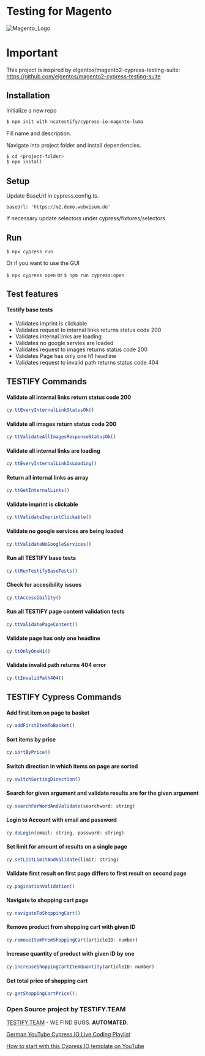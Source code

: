 # Testing for Magento

![Magento_Logo](https://user-images.githubusercontent.com/108877931/214883559-6ff3d5a2-af1d-4f66-9eb2-4595e1c5a64c.png)

# Important

This project is inspired by elgentos/magento2-cypress-testing-suite: https://github.com/elgentos/magento2-cypress-testing-suite

## Installation

Initialize a new repo

```bash
$ npm init with ncatestify/cypress-io-magento-luma 
```

Fill name and description.

Navigate into project folder and install dependencies.

```bash
$ cd <project-folder>
$ npm install
```

## Setup

Update BaseUrl in cypress.config.ts.

`baseUrl: 'https://m2.demo.webvisum.de'`

If necessary update selectors under cypress/fixtures/selectors.

## Run

`$ npx cypress run`

Or if you want to use the GUI

`$ npx cypress open` or `$ npm run cypress:open`

## Test features

#### Testify base tests

  - Validates imprint is clickable
  - Validates request to internal links returns status code 200
  - Validates internal links are loading
  - Validates no google servies are loaded
  - Validates request to images returns status code 200
  - Validates Page has only one h1 headline
  - Validates request to invalid path returns status code 404

## TESTIFY Commands

#### Validate all internal links return status code 200

```js
cy.ttEveryInternalLinkStatusOk()
```

#### Validate all images return status code 200

```js
cy.ttValidateAllImagesResponseStatusOk()
```

#### Validate all internal links are loading

```js
cy.ttEveryInternalLinkIsLoading()
```

#### Return all internal links as array

```js
cy.ttGetInternalLinks()
```

#### Validate imprint is clickable

```js
cy.ttValidateImprintClickable()
```

#### Validate no google services are being loaded

```js
cy.ttValidateNoGoogleServices()
```

#### Run all TESTIFY base tests

```js
cy.ttRunTestifyBaseTests()
```

#### Check for accesibility issues

```js
cy.ttAccessibility()
```

#### Run all TESTIFY page content validation tests

```js
cy.ttValidatePageContent()
```

#### Validate page has only one headline

```js
cy.ttOnlyOneH1()
```

#### Validate invalid path returns 404 error

```js
cy.ttInvalidPath404()
```

## TESTIFY Cypress Commands

#### Add first item on page to basket

```js
cy.addFirstItemToBasket()
```

#### Sort items by price

```js
cy.sortByPrice()
```

#### Switch direction in which items on page are sorted

```js
cy.switchSortingDirection()
```

#### Search for given argument and validate results are for the given argument

```js
cy.searchForWordAndValidate(searchword: string)
```

#### Login to Account with email and password

```js
cy.doLogin(email: string, password: string)
```

#### Set limit for amount of results on a single page

```js
cy.setListLimitAndValidate(limit: string)
```

#### Validate first result on first page differs to first result on second page

```js
cy.paginationValidation()
```

#### Navigate to shopping cart page

```js
cy.navigateToShoppingCart()
```

#### Remove product from shopping cart with given ID

```js
cy.removeItemFromShoppingCart(articleID: number)
```

#### Increase quantity of product with given ID by one

```js
cy.increaseShoppingCartItemQuantity(articleID: number)
```

#### Get total price of shopping cart

```js
cy.getShoppingCartPrice();
```

### Open Source project by TESTIFY.TEAM

[TESTIFY.TEAM](https://testify.team) - WE FIND BUGS. **AUTOMATED**.

[German YouTube Cypress.IO Live Coding Playlist](https://www.youtube.com/watch?v=mb_PTxDeJKI&list=PLKrKzhBjw2Y9ceCxO3ollOc4eIVPAjiHs)

[How to start with this Cypress.IO template on YouTube](https://youtu.be/b27PciNzreY)
